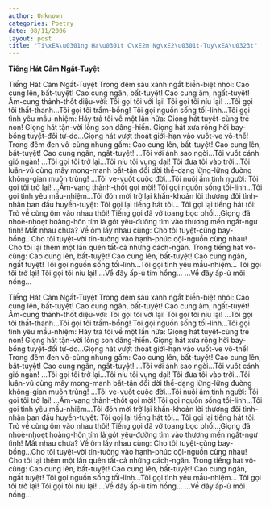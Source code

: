 ```yaml
---
author: Unknown
categories: Poetry
date: 08/11/2006
layout: post
title: "Ti\xEA\u0301ng Ha\u0301t C\xE2m Ng\xE2\u0301t-Tuy\xEA\u0323t"
---
```


**Tiếng Hát Câm Ngất-Tuyệt**

Tiếng Hát Câm Ngất-Tuyệt
Trong đêm sâu xanh ngắt biền-biệt nhói: Cao cung lên, bất-tuyệt!  Cao cung ngân, bất-tuyệt!  Cao cung âm, ngất-tuyệt!  Âm-cung thảnh-thốt diệu-vời: Tôi gọi tôi với lại! Tôi gọi tôi níu lại! ...Tôi gọi tôi thất-thanh...Tôi gọi tôi trầm-bổng!  Tôi gọi nguồn sống tối-linh...Tôi gọi tình yêu mầu-nhiệm: Hãy trả tôi về một lần nữa: Giọng hát tuyệt-cùng trẻ non!  Giọng hát tận-vời lòng son dâng-hiến.  Giọng hát xưa rộng hời bay-bổng tuyệt-đối tự-do...Giọng hát vượt thoát giới-hạn vào vuốt-ve vô-thể!
Trong đêm đen vô-cùng nhung gấm: Cao cung lên, bất-tuyệt!  Cao cung lên, bất-tuyệt!  Cao cung ngân, ngất-tuyệt! ...Tôi với ánh sao ngời...Tôi vuốt cánh gió ngàn! ...Tôi gọi tôi trở lại...Tôi níu tôi vụng dại!  Tôi đưa tôi vào trời...Tôi luân-vũ cùng mây mong-manh bất-tận đổi dời thể-dạng lừng-lững đường không-gian muôn trùng! ...Tôi ve-vuốt cuộc đời...Tôi nuôi ấm tình người: Tôi gọi tôi trở lại! ...Âm-vang thảnh-thốt gọi mời!  Tôi gọi nguồn sống tối-linh...Tôi gọi tình yêu mầu-nhiệm...Tôi đón mời trở lại khẩn-khoản lời thương đôi tình-nhân ban đầu huyền-tuyệt: Tôi gọi lại tiếng hát tôi...
Tôi gọi lại tiếng hát tôi:  Trở về cùng ôm vào nhau thôi!  Tiếng gọi đã vỡ toang bọc phổi...Giọng đã nhoè-nhoẹt hoàng-hôn tím lả gót yêu-đường tìm vào thương mến ngất-ngư tình!  Mất nhau chưa?  Về ôm lấy nhau cùng: Cho tôi tuyệt-cùng bay-bổng...Cho tôi tuyệt-vời tin-tưởng vào hạnh-phúc cội-nguồn cùng nhau!  Cho tôi lại thêm một lần quên tất-cả những cách-ngăn.
Trong tiếng hát vô-cùng: Cao cung lên, bất-tuyệt!  Cao cung lên, bất-tuyệt!  Cao cung ngân, ngất tuyệt!  Tôi gọi nguồn sống tối-linh...Tôi gọi tình yêu mầu-nhiệm...
     Tôi gọi tôi trở lại!
     Tôi gọi tôi níu lại!
     ...Về đây ấp-ủ tim hồng...
     ...Về đây ấp-ủ môi nồng...

Tiếng Hát Câm Ngất-Tuyệt
Trong đêm sâu xanh ngắt biền-biệt nhói: Cao cung lên, bất-tuyệt!  Cao cung ngân, bất-tuyệt!  Cao cung âm, ngất-tuyệt!  Âm-cung thảnh-thốt diệu-vời: Tôi gọi tôi với lại! Tôi gọi tôi níu lại! ...Tôi gọi tôi thất-thanh...Tôi gọi tôi trầm-bổng!  Tôi gọi nguồn sống tối-linh...Tôi gọi tình yêu mầu-nhiệm: Hãy trả tôi về một lần nữa: Giọng hát tuyệt-cùng trẻ non!  Giọng hát tận-vời lòng son dâng-hiến.  Giọng hát xưa rộng hời bay-bổng tuyệt-đối tự-do...Giọng hát vượt thoát giới-hạn vào vuốt-ve vô-thể!
Trong đêm đen vô-cùng nhung gấm: Cao cung lên, bất-tuyệt!  Cao cung lên, bất-tuyệt!  Cao cung ngân, ngất-tuyệt! ...Tôi với ánh sao ngời...Tôi vuốt cánh gió ngàn! ...Tôi gọi tôi trở lại...Tôi níu tôi vụng dại!  Tôi đưa tôi vào trời...Tôi luân-vũ cùng mây mong-manh bất-tận đổi dời thể-dạng lừng-lững đường không-gian muôn trùng! ...Tôi ve-vuốt cuộc đời...Tôi nuôi ấm tình người: Tôi gọi tôi trở lại! ...Âm-vang thảnh-thốt gọi mời!  Tôi gọi nguồn sống tối-linh...Tôi gọi tình yêu mầu-nhiệm...Tôi đón mời trở lại khẩn-khoản lời thương đôi tình-nhân ban đầu huyền-tuyệt: Tôi gọi lại tiếng hát tôi...
Tôi gọi lại tiếng hát tôi:  Trở về cùng ôm vào nhau thôi!  Tiếng gọi đã vỡ toang bọc phổi...Giọng đã nhoè-nhoẹt hoàng-hôn tím lả gót yêu-đường tìm vào thương mến ngất-ngư tình!  Mất nhau chưa?  Về ôm lấy nhau cùng: Cho tôi tuyệt-cùng bay-bổng...Cho tôi tuyệt-vời tin-tưởng vào hạnh-phúc cội-nguồn cùng nhau!  Cho tôi lại thêm một lần quên tất-cả những cách-ngăn.
Trong tiếng hát vô-cùng: Cao cung lên, bất-tuyệt!  Cao cung lên, bất-tuyệt!  Cao cung ngân, ngất tuyệt!  Tôi gọi nguồn sống tối-linh...Tôi gọi tình yêu mầu-nhiệm...
     Tôi gọi tôi trở lại!
     Tôi gọi tôi níu lại!
     ...Về đây ấp-ủ tim hồng...
     ...Về đây ấp-ủ môi nồng...
